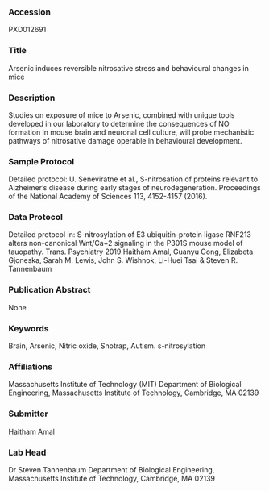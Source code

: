 ### Accession
PXD012691

### Title
Arsenic induces reversible nitrosative stress and behavioural changes in mice

### Description
Studies on exposure of mice to Arsenic, combined with unique tools developed in our laboratory to determine the consequences of NO formation in mouse brain and neuronal cell culture, will probe mechanistic pathways of nitrosative damage operable in behavioural development.

### Sample Protocol
Detailed protocol: U. Seneviratne et al., S-nitrosation of proteins relevant to Alzheimer’s disease during early stages of neurodegeneration. Proceedings of the National Academy of Sciences 113, 4152-4157 (2016).

### Data Protocol
Detailed protocol in: S-nitrosylation of E3 ubiquitin-protein ligase RNF213 alters non-canonical Wnt/Ca+2 signaling in the P301S mouse model of tauopathy. Trans. Psychiatry 2019 Haitham Amal, Guanyu Gong, Elizabeta Gjoneska, Sarah M. Lewis, John S. Wishnok, Li-Huei Tsai & Steven R. Tannenbaum

### Publication Abstract
None

### Keywords
Brain, Arsenic, Nitric oxide, Snotrap, Autism. s-nitrosylation

### Affiliations
Massachusetts Institute of Technology (MIT)
Department of Biological Engineering, Massachusetts Institute of Technology, Cambridge, MA 02139

### Submitter
Haitham Amal

### Lab Head
Dr Steven Tannenbaum
Department of Biological Engineering, Massachusetts Institute of Technology, Cambridge, MA 02139


